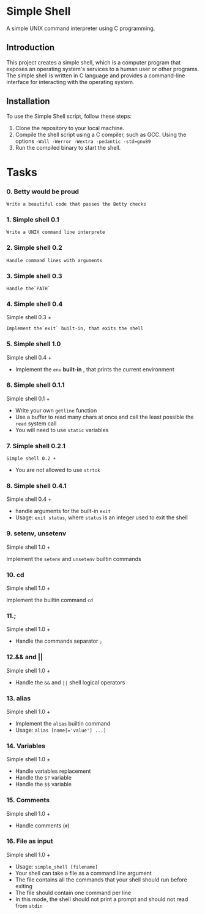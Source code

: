 # Simple Shell

A simple UNIX command interpreter using C programming.


## Introduction

This project creates a simple shell, which is a computer program that exposes an operating system's services to a human user or other programs. The simple shell is written in C language and provides a command-line interface for interacting with the operating system.


## Installation

To use the Simple Shell script, follow these steps:

1. Clone the repository to your local machine.
2. Compile the shell script using a C compiler, such as GCC. Using the options `-Wall -Werror -Wextra -pedantic -std=gnu89`
3. Run the compiled binary to start the shell.


# Tasks

### 0. Betty would be proud

    Write a beautiful code that passes the Betty checks


### 1. Simple shell 0.1

    Write a UNIX command line interprete


### 2. Simple shell 0.2

    Handle command lines with arguments


### 3. Simple shell 0.3

    Handle the`PATH`


### 4. Simple shell 0.4

Simple shell 0.3 +

    Implement the`exit` built-in, that exits the shell


### 5. Simple shell 1.0

Simple shell 0.4 +

* Implement the `env`  **built-in** , that prints the current environment


### 6. Simple shell 0.1.1

Simple shell 0.1 +

* Write your own `getline` function
* Use a buffer to read many chars at once and call the least possible the `read` system call
* You will need to use `static` variables


### 7. Simple shell 0.2.1

    Simple shell 0.2 +

* You are not allowed to use `strtok`



### 8. Simple shell 0.4.1

Simple shell 0.4 +

* handle arguments for the built-in `exit`
* Usage: `exit status`, where `status` is an integer used to exit the shell


### 9. setenv, unsetenv

Simple shell 1.0 +

Implement the `setenv` and `unsetenv` builtin commands


### 10. cd

Simple shell 1.0 +

Implement the builtin command `cd`


### 11.;

Simple shell 1.0 +

* Handle the commands separator `;`


### 12.&& and ||

Simple shell 1.0 +

* Handle the `&&` and `||` shell logical operators


### 13. alias

Simple shell 1.0 +

* Implement the `alias` builtin command
* Usage: `alias [name[='value'] ...]`


### 14. Variables

Simple shell 1.0 +

* Handle variables replacement
* Handle the `$?` variable
* Handle the `$$` variable


### 15. Comments

Simple shell 1.0 +

* Handle comments (`#`)


### 16. File as input

Simple shell 1.0 +

* Usage: `simple_shell [filename]`
* Your shell can take a file as a command line argument
* The file contains all the commands that your shell should run before exiting
* The file should contain one command per line
* In this mode, the shell should not print a prompt and should not read from `stdin`

